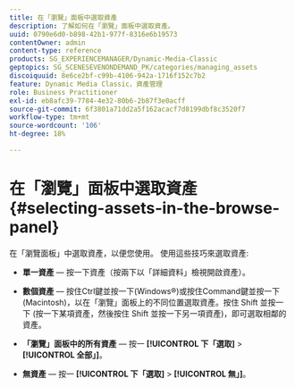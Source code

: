 ```yaml
---
title: 在「瀏覽」面板中選取資產
description: 了解如何在「瀏覽」面板中選取資產。
uuid: 0790e6d0-b898-42b1-977f-8316e6b19573
contentOwner: admin
content-type: reference
products: SG_EXPERIENCEMANAGER/Dynamic-Media-Classic
geptopics: SG_SCENESEVENONDEMAND_PK/categories/managing_assets
discoiquuid: 8e6ce2bf-c99b-4106-942a-1716f152c7b2
feature: Dynamic Media Classic，資產管理
role: Business Practitioner
exl-id: eb8afc39-7784-4e32-80b6-2b87f3e0acff
source-git-commit: 6f3801a71dd2a5f162acacf7d8199dbf8c3520f7
workflow-type: tm+mt
source-wordcount: '106'
ht-degree: 18%

---
```


# 在「瀏覽」面板中選取資產{#selecting-assets-in-the-browse-panel}

在「瀏覽面板」中選取資產，以便您使用。 使用這些技巧來選取資產:

* **單一資產**  — 按一下資產（按兩下以「詳細資料」檢視開啟資產）。

* **數個資產**  — 按住Ctrl鍵並按一下(Windows®)或按住Command鍵並按一下(Macintosh)，以在「瀏覽」面板上的不同位置選取資產。按住 Shift 並按一下 (按一下某項資產，然後按住 Shift 並按一下另一項資產)，即可選取相鄰的資產。

* **「瀏覽」面板中的所有資產**  — 按一 **[!UICONTROL 下「選取]**  >  **[!UICONTROL 全部」]**。

* **無資產**  — 按一 **[!UICONTROL 下「選取]**  >  **[!UICONTROL 無」]**。
